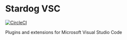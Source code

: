 # Stardog VSC

[![CircleCI](https://circleci.com/gh/stardog-union/stardog-vsc/tree/master.svg?style=svg&circle-token=fd1e850fb04c9263030c8a6ce6d95de538113274)](https://circleci.com/gh/stardog-union/stardog-vsc/tree/master)

Plugins and extensions for Microsoft Visual Studio Code

